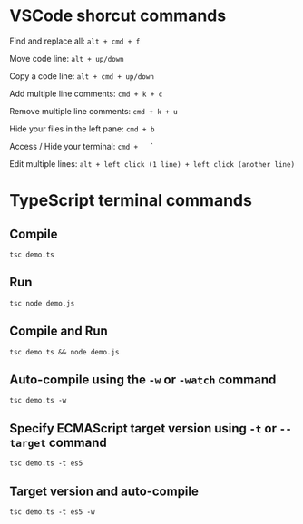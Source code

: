 # VSCode shorcut commands
Find and replace all: `alt + cmd + f`

Move code line: `alt + up/down`

Copy a code line: `alt + cmd + up/down`

Add multiple line comments: `cmd + k + c`

Remove multiple line comments: `cmd + k + u`

Hide your files in the left pane: `cmd + b`

Access / Hide your terminal: `cmd + ` ` ` `

Edit multiple lines: `alt + left click (1 line) + left click (another line)`

# TypeScript terminal commands
## Compile
```
tsc demo.ts
```
## Run
```
tsc node demo.js
```
## Compile and Run
```
tsc demo.ts && node demo.js
```
## Auto-compile using the `-w` or `-watch` command
```
tsc demo.ts -w
```
## Specify ECMAScript target version using `-t` or `--target` command
```
tsc demo.ts -t es5
```
## Target version and auto-compile
```
tsc demo.ts -t es5 -w
```